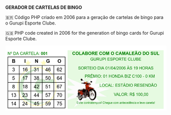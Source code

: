 **GERADOR DE CARTELAS DE BINGO**

:brazil: Código PHP criado em 2006 para a geração de cartelas de bingo para o Gurupi Esporte Clube.

:gb: PHP code created in 2006 for the generation of bingo cards for Gurupi Esporte Clube.

![Bingo](demo.png)
